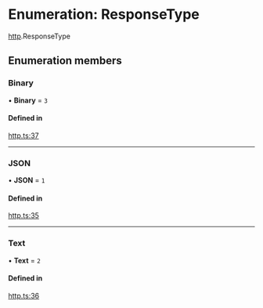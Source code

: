 # Enumeration: ResponseType

[http](../modules/http.md).ResponseType

## Enumeration members

### Binary

• **Binary** = `3`

#### Defined in

[http.ts:37](https://github.com/tauri-apps/tauri/blob/fba1e32/tooling/api/src/http.ts#L37)

___

### JSON

• **JSON** = `1`

#### Defined in

[http.ts:35](https://github.com/tauri-apps/tauri/blob/fba1e32/tooling/api/src/http.ts#L35)

___

### Text

• **Text** = `2`

#### Defined in

[http.ts:36](https://github.com/tauri-apps/tauri/blob/fba1e32/tooling/api/src/http.ts#L36)
